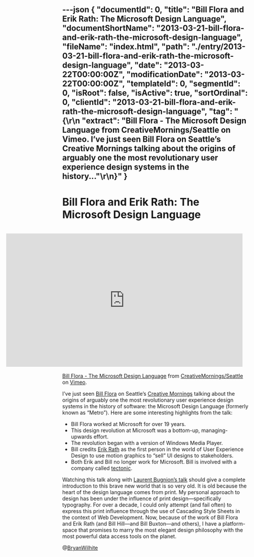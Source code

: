 ---json
{
  "documentId": 0,
  "title": "Bill Flora and Erik Rath: The Microsoft Design Language",
  "documentShortName": "2013-03-21-bill-flora-and-erik-rath-the-microsoft-design-language",
  "fileName": "index.html",
  "path": "./entry/2013-03-21-bill-flora-and-erik-rath-the-microsoft-design-language",
  "date": "2013-03-22T00:00:00Z",
  "modificationDate": "2013-03-22T00:00:00Z",
  "templateId": 0,
  "segmentId": 0,
  "isRoot": false,
  "isActive": true,
  "sortOrdinal": 0,
  "clientId": "2013-03-21-bill-flora-and-erik-rath-the-microsoft-design-language",
  "tag": "{\r\n  \"extract\": \"Bill Flora - The Microsoft Design Language from CreativeMornings/Seattle on Vimeo.     I’ve just seen Bill Flora on Seattle’s Creative Mornings talking about the origins of arguably one the most revolutionary user experience design systems in the history...\"\r\n}"
}
---

# Bill Flora and Erik Rath: The Microsoft Design Language

<iframe src="http://player.vimeo.com/video/56764845" style="display: block;float:right; margin: 16px;" width="640" height="360" frameborder="0" webkitallowfullscreen="webkitAllowFullScreen" mozallowfullscreen="mozallowfullscreen" allowfullscreen="allowFullScreen">
</iframe>

[Bill Flora - The Microsoft Design Language](http://vimeo.com/56764845) from [CreativeMornings/Seattle](http://vimeo.com/seattlecm) on [Vimeo](http://vimeo.com).

I’ve just seen [Bill Flora](http://vimeo.com/56764845) on Seattle’s [Creative Mornings](http://vimeo.com/seattlecm) talking about the origins of arguably one the most revolutionary user experience design systems in the history of software: the Microsoft Design Language (formerly known as “Metro”). Here are some interesting highlights from the talk:

* Bill Flora worked at Microsoft for over 19 years.
* This design revolution at Microsoft was a bottom-up, managing-upwards effort.
* The revolution began with a version of Windows Media Player.
* Bill credits [Erik Rath](http://www.linkedin.com/in/erikrath) as the first person in the world of User Experience Design to use motion graphics to “sell” UI designs to stakeholders.
* Both Erik and Bill no longer work for Microsoft. Bill is involved with a company called [tectonic](http://gotectonic.com/).

Watching this talk along with [Laurent Bugnion’s talk](http://blog.galasoft.ch/archive/2013/03/10/session-material-from-techdays-be-and-nl.aspx?utm_source=feedburner&utm_medium=feed&utm_campaign=Feed:+galasoft+(Laurent+Bugnion+(GalaSoft))) should give a complete introduction to this brave new world that is so very old. It is old because the heart of the design language comes from print. My personal approach to design has been under the influence of print design—specifically typography. For over a decade, I could only attempt (and fail often) to express this print influence through the use of Cascading Style Sheets in the context of Web Development. Now, because of the work of Bill Flora and Erik Rath (and Bill Hill—and Bill Buxton—and others), I have a platform-space that promises to marry the most elegant design philosophy with the most powerful data access tools on the planet.

@[BryanWilhite](https://twitter.com/BryanWilhite)
